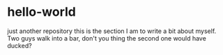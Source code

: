 # hello-world
just another repository
this is the section I am to write a bit about myself.  
Two guys walk into a bar, 
don't you thing the second one would have ducked?
